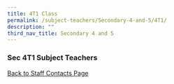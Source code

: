 ```yaml
---
title: 4T1 Class
permalink: /subject-teachers/Secondary-4-and-5/4T1/
description: ""
third_nav_title: Secondary 4 and 5
---
```

### Sec 4T1 Subject Teachers

 
 
[Back to Staff Contacts Page](https://staging.d1w3gt6qa53vq2.amplifyapp.com/about-us/school-staff-contacts/)